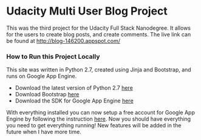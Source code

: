 # Udacity Multi User Blog Project

This was the third project for the Udacity Full Stack Nanodegree. It allows for the users to create blog posts, and create comments. The live link can be found at http://blog-146200.appspot.com/

### How to Run this Project Locally
This site was written in Python 2.7, created using Jinja and Bootstrap, and runs on Google App Engine.
  - Download the latest version of Python 2.7 [here](https://www.python.org/downloads/)
  - Download Bootstrap [here](http://getbootstrap.com/)
  - Download the SDK for Google App Engine [here](https://cloud.google.com/appengine/downloads#null)

With everything installed you can now setup a free account for Google App Engine by following the instruction [here](https://sites.google.com/site/gdevelopercodelabs/app-engine/creating-your-app-engine-account). Now you should have everything you need to get everything running! New features will be added in the future when I have more time.